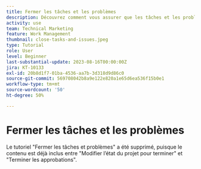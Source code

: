 ```yaml
---
title: Fermer les tâches et les problèmes
description: Découvrez comment vous assurer que les tâches et les problèmes sont fermés avant de fermer un projet dans  [!DNL  Workfront].
activity: use
team: Technical Marketing
feature: Work Management
thumbnail: close-tasks-and-issues.jpeg
type: Tutorial
role: User
level: Beginner
last-substantial-update: 2023-08-16T00:00:00Z
jira: KT-10133
exl-id: 20b8d1f7-01ba-4536-aa7b-3d318d9d86c0
source-git-commit: 569708042b8a9e122e820a1e65d6ea536f15b0e1
workflow-type: tm+mt
source-wordcount: '50'
ht-degree: 50%

---
```


# Fermer les tâches et les problèmes

Le tutoriel &quot;Fermer les tâches et problèmes&quot; a été supprimé, puisque le contenu est déjà inclus entre &quot;Modifier l’état du projet pour terminer&quot; et &quot;Terminer les approbations&quot;.
